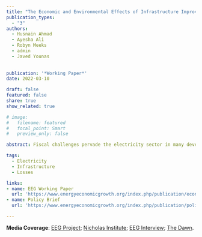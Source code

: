 ```yaml
---
title: "The Economic and Environmental Effects of Infrastructure Improvements: Evidence from Pakistan's Electricity Sector"
publication_types:
  - "3"
authors:
  - Husnain Ahmad
  - Ayesha Ali
  - Robyn Meeks
  - admin
  - Javed Younas
  
  
publication: '*Working Paper*'
date: 2022-03-10

draft: false
featured: false
share: true
show_related: true

# image:
#   filename: featured
#   focal_point: Smart
#   preview_only: false

abstract: Fiscal challenges pervade the electricity sector in many developing countries. Low bill payment and high theft mean utility customers have little incentive to conserve. It also means electricity distribution companies have less to invest in infrastructure maintenance, modernization, and technical upgrades. The resulting low quality electricity services can impair economic benefits from connections to the electrical grid. Using differences in intervention timing across space, we study the impacts of an infrastructural intervention that made illegal electricity connections physically more difficult in Karachi, Pakistan. We find that this infrastructure improvement reduced non-technical losses, increased revenue recovery, and led to lower electricity delivered to the distribution system, a proxy for generation. This translates into a reduction in CO$_2$ emissions that is between 0.10% to 1.19% of Pakistan's emissions within a year. Losses fall due to an increase in formal utility customers and greater billed consumption among the existing formal customers. Consumers report fewer service outages, as well as greater appliance ownership and use after the infrastructure upgrade. The improvement in infrastructure also provided the utility with some technical resilience to the disruptions caused by the COVID-19 pandemic, protecting against an uptick in non-technical losses.     

tags:
  - Electricity
  - Infrastructure
  - Losses

links:
- name: EEG Working Paper
  url: 'https://www.energyeconomicgrowth.org/index.php/publication/economic-and-environmental-effects-infrastructure-improvements-evidence-pakistans'
- name: Policy Brief
  url: 'https://www.energyeconomicgrowth.org/index.php/publication/policy-brief-electricity-services-and-covid-19-understanding-role-infrastructure'

---
```


**Media Coverage**: [EEG Project](https://www.energyeconomicgrowth.org/node/421); [Nicholas Institute](https://nicholasinstitute.duke.edu/articles/can-technology-help-save-developing-world-utilities-wake-covid-19); [EEG Interview](https://www.energyeconomicgrowth.org/blog/interview-professor-robyn-meeks-duke-university-and-professor-ayesha-ali-lums-pakistan); [The Dawn](https://www.dawn.com/news/1629670).